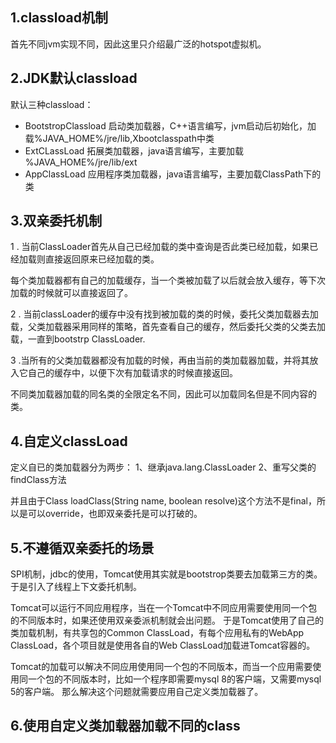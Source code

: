 ## 1.classload机制
首先不同jvm实现不同，因此这里只介绍最广泛的hotspot虚拟机。


## 2.JDK默认classload
默认三种classload：
* BootstropClassload 启动类加载器，C++语言编写，jvm启动后初始化，加载%JAVA_HOME%/jre/lib,Xbootclasspath中类
* ExtCLassLoad  拓展类加载器，java语言编写，主要加载 %JAVA_HOME%/jre/lib/ext  
* AppClassLoad  应用程序类加载器，java语言编写，主要加载ClassPath下的类

## 3.双亲委托机制

1 . 当前ClassLoader首先从自己已经加载的类中查询是否此类已经加载，如果已经加载则直接返回原来已经加载的类。

每个类加载器都有自己的加载缓存，当一个类被加载了以后就会放入缓存，等下次加载的时候就可以直接返回了。

2 . 当前classLoader的缓存中没有找到被加载的类的时候，委托父类加载器去加载，父类加载器采用同样的策略，首先查看自己的缓存，然后委托父类的父类去加载，一直到bootstrp ClassLoader.

3 .当所有的父类加载器都没有加载的时候，再由当前的类加载器加载，并将其放入它自己的缓存中，以便下次有加载请求的时候直接返回。

不同类加载器加载的同名类的全限定名不同，因此可以加载同名但是不同内容的类。

## 4.自定义classLoad
定义自已的类加载器分为两步：
1、继承java.lang.ClassLoader
2、重写父类的findClass方法

并且由于Class loadClass(String name, boolean resolve)这个方法不是final，所以是可以override，也即双亲委托是可以打破的。 

## 5.不遵循双亲委托的场景

SPI机制，jdbc的使用，Tomcat使用其实就是bootstrop类要去加载第三方的类。于是引入了线程上下文委托机制。

Tomcat可以运行不同应用程序，当在一个Tomcat中不同应用需要使用同一个包的不同版本时，如果还使用双亲委派机制就会出问题。
于是Tomcat使用了自己的类加载机制，有共享包的Common ClassLoad，有每个应用私有的WebApp ClassLoad，各个项目就是使用各自的Web ClassLoad加载进Tomcat容器的。

Tomcat的加载可以解决不同应用使用同一个包的不同版本，而当一个应用需要使用同一个包的不同版本时，比如一个程序即需要mysql 8的客户端，又需要mysql 5的客户端。
那么解决这个问题就需要应用自己定义类加载器了。

## 6.使用自定义类加载器加载不同的class
